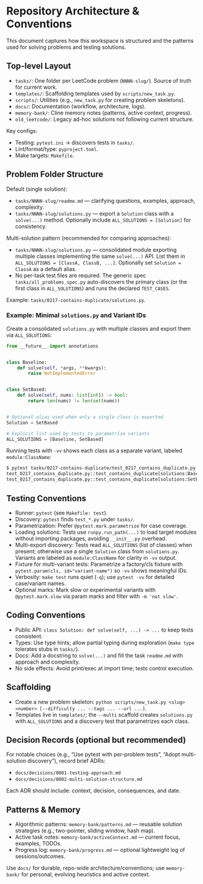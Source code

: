 # Repository Architecture & Conventions

This document captures how this workspace is structured and the patterns used for solving problems and testing solutions.

## Top-level Layout

- `tasks/`: One folder per LeetCode problem (`NNNN-slug/`). Source of truth for current work.
- `templates/`: Scaffolding templates used by `scripts/new_task.py`.
- `scripts/`: Utilities (e.g., `new_task.py` for creating problem skeletons).
- `docs/`: Documentation (workflow, architecture, logs).
- `memory-bank/`: Cline memory notes (patterns, active context, progress).
- `old_leetcode/`: Legacy ad-hoc solutions not following current structure.

Key configs:

- Testing: `pytest.ini` → discovers tests in `tasks/`.
- Lint/format/type: `pyproject.toml`.
- Make targets: `Makefile`.

## Problem Folder Structure

Default (single solution):

- `tasks/NNNN-slug/readme.md` — clarifying questions, examples, approach, complexity.
- `tasks/NNNN-slug/solutions.py` — export a `Solution` class with a `solve(...)` method. Optionally include `ALL_SOLUTIONS = [Solution]` for consistency.

Multi-solution pattern (recommended for comparing approaches):

- `tasks/NNNN-slug/solutions.py` — consolidated module exporting multiple classes implementing the same `solve(...)` API. List them in `ALL_SOLUTIONS = [ClassA, ClassB, ...]`. Optionally set `Solution = ClassA` as a default alias.
- No per-task test files are required. The generic spec `tasks/all_problems_spec.py` auto-discovers the primary class (or the first class in `ALL_SOLUTIONS`) and runs the declared `TEST_CASES`.

Example: `tasks/0217-contains-duplicate/solutions.py`.

### Example: Minimal `solutions.py` and Variant IDs

Create a consolidated `solutions.py` with multiple classes and export them via `ALL_SOLUTIONS`:

```python
from __future__ import annotations


class Baseline:
    def solve(self, *args, **kwargs):
        raise NotImplementedError


class SetBased:
    def solve(self, nums: list[int]) -> bool:
        return len(nums) != len(set(nums))


# Optional alias used when only a single class is exported
Solution = SetBased

# Explicit list used by tests to parametrize variants
ALL_SOLUTIONS = [Baseline, SetBased]
```

Running tests with `-vv` shows each class as a separate variant, labeled `module:ClassName`:

```bash
$ pytest tasks/0217-contains-duplicate/test_0217_contains_duplicate.py -vv
test_0217_contains_duplicate.py::test_contains_duplicate[solutions:Baseline] PASSED
test_0217_contains_duplicate.py::test_contains_duplicate[solutions:SetBased] PASSED
```

## Testing Conventions

- Runner: `pytest` (see `Makefile: test`).
- Discovery: `pytest` finds `test_*.py` under `tasks/`.
- Parametrization: Prefer `@pytest.mark.parametrize` for case coverage.
- Loading solutions: Tests use `runpy.run_path(...)` to load target modules without importing packages, avoiding `__init__.py` overhead.
- Multi-export discovery: Tests read `ALL_SOLUTIONS` (list of classes) when present; otherwise use a single `Solution` class from `solutions.py`. Variants are labeled as `module:ClassName` for clarity in `-vv` output.
- Fixture for multi-variant tests: Parametrize a factory/cls fixture with `pytest.param(cls, id="variant-name")` so `-vv` shows meaningful IDs.
- Verbosity: `make test` runs quiet (`-q`); use `pytest -vv` for detailed case/variant names.
- Optional marks: Mark slow or experimental variants with `@pytest.mark.slow` via param marks and filter with `-m 'not slow'`.

## Coding Conventions

- Public API: `class Solution: def solve(self, ...) -> ...` to keep tests consistent.
- Types: Use type hints; allow partial typing during exploration (`make type` tolerates stubs in `tasks/`).
- Docs: Add a docstring to `solve(...)` and fill the task `readme.md` with approach and complexity.
- No side effects: Avoid print/exec at import time; tests control execution.

## Scaffolding

- Create a new problem skeleton: `python scripts/new_task.py <slug> <number> [--difficulty ... --tags ... --url ...]`.
- Templates live in `templates/`; the `--multi` scaffold creates `solutions.py` with `ALL_SOLUTIONS` and a discovery test that parametrizes each class.

## Decision Records (optional but recommended)

For notable choices (e.g., “Use pytest with per-problem tests”, “Adopt multi-solution discovery”), record brief ADRs:

- `docs/decisions/0001-testing-approach.md`
- `docs/decisions/0002-multi-solution-structure.md`

Each ADR should include: context, decision, consequences, and date.

## Patterns & Memory

- Algorithmic patterns: `memory-bank/patterns.md` — reusable solution strategies (e.g., two-pointer, sliding window, hash map).
- Active task notes: `memory-bank/activeContext.md` — current focus, examples, TODOs.
- Progress log: `memory-bank/progress.md` — optional lightweight log of sessions/outcomes.

Use `docs/` for durable, repo-wide architecture/conventions; use `memory-bank/` for personal, evolving heuristics and active context.
